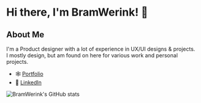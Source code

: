 # Hi there, I'm BramWerink! 👋

## About Me

I'm a Product designer with a lot of experience in UX/UI designs & projects. I mostly design, but am found on here for various work and personal projects.

- 🕸️ [Portfolio](https://www.bramwerink.com)
- 👥 [LinkedIn](https://www.linkedin.com/in/bramwerink/)


![BramWerink's GitHub stats](https://github-readme-stats.vercel.app/api?username=BramWerink&show_icons=true&theme=radical)
